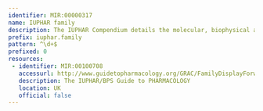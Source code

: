 ```yaml
---
identifier: MIR:00000317
name: IUPHAR family
description: The IUPHAR Compendium details the molecular, biophysical and pharmacological properties of identified mammalian sodium, calcium and potassium channels, as well as the related cyclic nucleotide-modulated ion channels and the recently described transient receptor potential channels. It includes information on nomenclature systems, and on inter and intra-species molecular structure variation. This collection references families of receptors or subunits.
prefix: iuphar.family
pattern: ^\d+$
prefixed: 0
resources:
 - identifier: MIR:00100708
   accessurl: http://www.guidetopharmacology.org/GRAC/FamilyDisplayForward?familyId=
   description: The IUPHAR/BPS Guide to PHARMACOLOGY
   location: UK
   official: false
---
```

